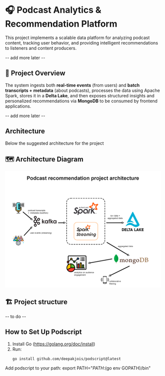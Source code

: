 # 🎧 Podcast Analytics & Recommendation Platform

This project implements a scalable data platform for analyzing podcast content, tracking user behavior, and providing intelligent recommendations to listeners and content producers.

-- add more later --

## 🧠 Project Overview

The system ingests both **real-time events** (from users) and **batch transcripts + metadata** (about podcasts), processes the data using Apache Spark, stores it in a **Delta Lake**, and then exposes structured insights and personalized recommendations via **MongoDB** to be consumed by frontend applications.

-- add more later --

##  Architecture

Below the suggested architecture for the project

## 🗺️ Architecture Diagram

![Architecture Diagram](./docs/project_architecture.png)


## 🏗️ Project structure

-- to do --

## How to Set Up Podscript

1. Install Go (https://golang.org/doc/install)
2. Run:
   ```bash
   go install github.com/deepakjois/podscript@latest

Add podscript to your path:
export PATH="$PATH:$(go env GOPATH)/bin"
